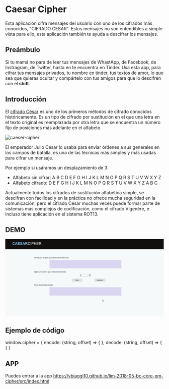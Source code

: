 ﻿# Caesar Cipher

Esta aplicación cifra mensajes del usuario con uno de los cifrados más conocidos, "CIFRADO CESAR". Estos mensajes no son entendibles a simple vista para ello, esta aplicación también te ayuda a descifrar los mensajes.


## Preámbulo

Si tu mamá no para de leer tus mensajes de WhastApp, de Facebook, de Instragram, de Twitter, hasta en te encuentra en Tinder. Usa esta app, para cifrar tus mensajes privados, tu nombre en tinder, tus textos de amor, lo que sea que quieras ocultar y compártelo con tus amigos para que lo descifren con el **shift**.

## Introducción

El [cifrado César](https://en.wikipedia.org/wiki/Caesar_cipher) es uno de los
primeros métodos de cifrado conocidos históricamente. Es un tipo de cifrado por
sustitución en el que una letra en el texto original es reemplazada por otra
letra que se encuentra un número fijo de posiciones más adelante en el alfabeto.

![caeser-cipher](https://upload.wikimedia.org/wikipedia/commons/thumb/2/2b/Caesar3.svg/2000px-Caesar3.svg.png)

El emperador Julio César lo usaba para enviar órdenes a sus generales en los
campos de batalla, es una de las técnicas más simples y más usadas para cifrar
un mensaje.

Por ejemplo si usáramos un desplazamiento de 3:

* Alfabeto sin cifrar: A B C D E F G H I J K L M N O P Q R S T U V W X Y Z
* Alfabeto cifrado: D E F G H I J K L M N O P Q R S T U V W X Y Z A B C

Actualmente todos los cifrados de sustitución alfabética simple, se descifran
con facilidad y en la práctica no ofrece mucha seguridad en la comunicación,
pero el cifrado César muchas veces puede formar parte de sistemas más complejos
de codificación, como el cifrado Vigenère, e incluso tiene aplicación en el
sistema ROT13.

## DEMO 

![Sin titulo](demo.gif)

## Ejemplo de código

> 
  window.cipher = {
       encode: (string, offset) => {
       },
       decode: (string, offset) => {
       }
  }
    


## APP

Puedes entrar a la app <https://vbiaggi10.github.io/lim-2018-05-bc-core-pm-cipher/src/index.html>